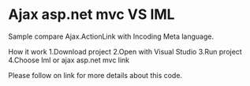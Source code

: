 Ajax asp.net mvc VS IML
===============

Sample compare Ajax.ActionLink with Incoding Meta language.

How it work
1.Download project
2.Open with Visual Studio 
3.Run project
4.Choose Iml or ajax asp.net mvc link

Please follow on link for more details about this code.
